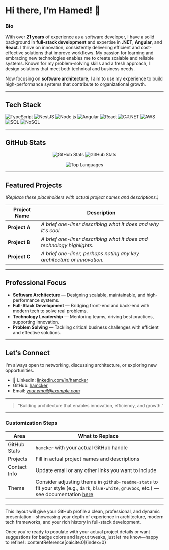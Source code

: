 # Hi there, I’m Hamed! 👋

### Bio
With over **21 years** of experience as a software developer, I have a solid background in **full-stack development** and expertise in **.NET**, **Angular**, and **React**. I thrive on innovation, consistently delivering efficient and cost-effective solutions that improve workflows. My passion for learning and embracing new technologies enables me to create scalable and reliable systems. Known for my problem-solving skills and a fresh approach, I design solutions that meet both technical and business needs.

Now focusing on **software architecture**, I aim to use my experience to build high-performance systems that contribute to organizational growth.

---

##  Tech Stack

![TypeScript](https://img.shields.io/badge/-TypeScript-007ACC?logo=typescript&logoColor=white)
![NestJS](https://img.shields.io/badge/-NestJS-E0234E?logo=nestjs&logoColor=white)
![Node.js](https://img.shields.io/badge/-Node.js-339933?logo=node.js&logoColor=white)
![Angular](https://img.shields.io/badge/-Angular-DD0031?logo=angular&logoColor=white)
![React](https://img.shields.io/badge/-React-61DAFB?logo=react&logoColor=white)
![C#.NET](https://img.shields.io/badge/-C%23/.NET-512BD4?logo=.net&logoColor=white)
![AWS](https://img.shields.io/badge/-AWS-232F3E?logo=amazon-aws&logoColor=white)
![SQL](https://img.shields.io/badge/-SQL-00758F?logo=mysql&logoColor=white)
![NoSQL](https://img.shields.io/badge/-NoSQL-4DB33D?logo=mongodb&logoColor=white)

---

##  GitHub Stats

<p align="center">
  <img src="https://github-stats-ruddy-beta.vercel.app/api?username=hamcker&show_icons=true&theme=radical" alt="GitHub Stats" />
  <img src="https://github-readme-stats.vercel.app/api?username=hamcker&show_icons=true&theme=radical" alt="GitHub Stats" />
</p>

<p align="center">
  <img src="https://github-readme-stats.vercel.app/api/top-langs/?username=hamcker&layout=compact&theme=radical" alt="Top Languages" />
</p>

---

##  Featured Projects

*(Replace these placeholders with actual project names and descriptions.)*

| Project Name | Description |
|--------------|-------------|
| **Project A** | _A brief one-liner describing what it does and why it's cool._ |
| **Project B** | _A brief one-liner describing what it does and technology highlights._ |
| **Project C** | _A brief one-liner, perhaps noting any key architecture or innovation._ |

---

##  Professional Focus

- **Software Architecture** — Designing scalable, maintainable, and high-performance systems.
- **Full-Stack Development** — Bridging front-end and back-end with modern tech to solve real problems.
- **Technology Leadership** — Mentoring teams, driving best practices, supporting innovation.
- **Problem Solving** — Tackling critical business challenges with efficient and effective solutions.

---

##  Let’s Connect

I'm always open to networking, discussing architecture, or exploring new opportunities.

- 🔗 LinkedIn: [linkedin.com/in/hamcker](https://linkedin.com/in/hamcker)
-  GitHub: [hamcker](https://github.com/hamcker)
-  Email: *your.email@example.com*

---

> “Building architecture that enables innovation, efficiency, and growth.”

---

###  Customization Steps

| Area | What to Replace |
|------|------------------|
| GitHub Stats | `hamcker` with your actual GitHub handle |
| Projects | Fill in actual project names and descriptions |
| Contact Info | Update email or any other links you want to include |
| Theme | Consider adjusting theme in `github-readme-stats` to fit your style (e.g., `dark`, `blue-white`, `gruvbox`, etc.) — see documentation [here](https://github.com/anuraghazra/github-readme-stats) |

---

This layout will give your GitHub profile a clean, professional, and dynamic presentation—showcasing your depth of experience in architecture, modern tech frameworks, and your rich history in full-stack development.

Once you're ready to populate with your actual project details or want suggestions for badge colors and layout tweaks, just let me know—happy to refine!
::contentReference[oaicite:0]{index=0}
